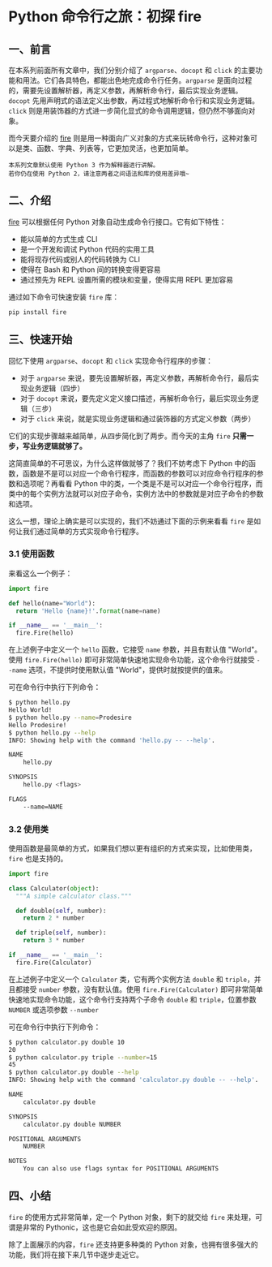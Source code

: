 # Python 命令行之旅：初探 fire

## 一、前言

在本系列前面所有文章中，我们分别介绍了 `argparse`、`docopt` 和 `click` 的主要功能和用法。它们各具特色，都能出色地完成命令行任务。`argparse` 是面向过程的，需要先设置解析器，再定义参数，再解析命令行，最后实现业务逻辑。`docopt` 先用声明式的语法定义出参数，再过程式地解析命令行和实现业务逻辑。`click` 则是用装饰器的方式进一步简化显式的命令调用逻辑，但仍然不够面向对象。

而今天要介绍的 [fire](https://github.com/google/python-fire) 则是用一种面向广义对象的方式来玩转命令行，这种对象可以是类、函数、字典、列表等，它更加灵活，也更加简单。

```
本系列文章默认使用 Python 3 作为解释器进行讲解。
若你仍在使用 Python 2，请注意两者之间语法和库的使用差异哦~
```

## 二、介绍

[fire](https://github.com/google/python-fire) 可以根据任何 Python 对象自动生成命令行接口。它有如下特性：

- 能以简单的方式生成 CLI
- 是一个开发和调试 Python 代码的实用工具
- 能将现存代码或别人的代码转换为 CLI
- 使得在 Bash 和 Python 间的转换变得更容易
- 通过预先为 REPL 设置所需的模块和变量，使得实用 REPL 更加容易

通过如下命令可快速安装 `fire` 库：

```bash
pip install fire
```

## 三、快速开始

回忆下使用 `argparse`、`docopt` 和 `click` 实现命令行程序的步骤：

- 对于 `argparse` 来说，要先设置解析器，再定义参数，再解析命令行，最后实现业务逻辑（四步）
- 对于 `docopt` 来说，要先定义定义接口描述，再解析命令行，最后实现业务逻辑（三步）
- 对于 `click` 来说，就是实现业务逻辑和通过装饰器的方式定义参数（两步）

它们的实现步骤越来越简单，从四步简化到了两步。而今天的主角 `fire` **只需一步，写业务逻辑就够了。**

这简直简单的不可思议，为什么这样做就够了？我们不妨考虑下 Python 中的函数，函数是不是可以对应一个命令行程序，而函数的参数可以对应命令行程序的参数和选项呢？再看看 Python 中的类，一个类是不是可以对应一个命令行程序，而类中的每个实例方法就可以对应子命令，实例方法中的参数就是对应子命令的参数和选项。

这么一想，理论上确实是可以实现的，我们不妨通过下面的示例来看看 `fire` 是如何让我们通过简单的方式实现命令行程序。

### 3.1 使用函数

来看这么一个例子：

```python
import fire

def hello(name="World"):
  return 'Hello {name}!'.format(name=name)

if __name__ == '__main__':
  fire.Fire(hello)
```

在上述例子中定义一个 `hello` 函数，它接受 `name` 参数，并且有默认值 "World"。使用 `fire.Fire(hello)` 即可非常简单快速地实现命令功能，这个命令行就接受 `--name` 选项，不提供时使用默认值 "World"，提供时就按提供的值来。

可在命令行中执行下列命令：

```bash
$ python hello.py
Hello World!
$ python hello.py --name=Prodesire
Hello Prodesire!
$ python hello.py --help
INFO: Showing help with the command 'hello.py -- --help'.

NAME
    hello.py

SYNOPSIS
    hello.py <flags>

FLAGS
    --name=NAME
```

### 3.2 使用类

使用函数是最简单的方式，如果我们想以更有组织的方式来实现，比如使用类，`fire` 也是支持的。

```python
import fire

class Calculator(object):
  """A simple calculator class."""

  def double(self, number):
    return 2 * number

  def triple(self, number):
    return 3 * number

if __name__ == '__main__':
  fire.Fire(Calculator)
```

在上述例子中定义一个 `Calculator` 类，它有两个实例方法 `double` 和 `triple`，并且都接受 `number` 参数，没有默认值。使用 `fire.Fire(Calculator)` 即可非常简单快速地实现命令功能，这个命令行支持两个子命令 `double` 和 `triple`，位置参数 `NUMBER` 或选项参数 `--number`

可在命令行中执行下列命令：

```bash
$ python calculator.py double 10
20
$ python calculator.py triple --number=15
45
$ python calculator.py double --help
INFO: Showing help with the command 'calculator.py double -- --help'.

NAME
    calculator.py double

SYNOPSIS
    calculator.py double NUMBER

POSITIONAL ARGUMENTS
    NUMBER

NOTES
    You can also use flags syntax for POSITIONAL ARGUMENTS
```

## 四、小结

`fire` 的使用方式非常简单，定一个 Python 对象，剩下的就交给 `fire` 来处理，可谓是非常的 Pythonic，这也是它会如此受欢迎的原因。

除了上面展示的内容，`fire` 还支持更多种类的 Python 对象，也拥有很多强大的功能，我们将在接下来几节中逐步走近它。
